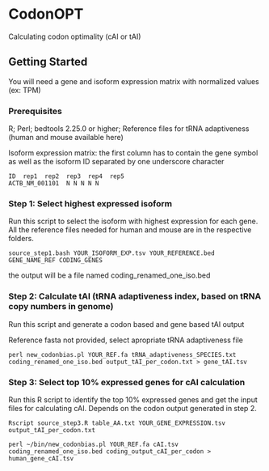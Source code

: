 # CodonOPT
Calculating codon optimality (cAI or tAI)

## Getting Started

You will need a gene and isoform expression matrix with normalized values (ex: TPM)

### Prerequisites

R;
Perl;
bedtools 2.25.0 or higher;
Reference files for tRNA adaptiveness (human and mouse available here)

Isoform expression matrix: the first column has to contain the gene symbol as well as the isoform ID separated by one underscore character

```
ID  rep1  rep2  rep3  rep4  rep5
ACTB_NM_001101  N N N N N
```

### Step 1: Select highest expressed isoform

Run this script to select the isoform with highest expression for each gene. All the reference files needed for human and mouse are in the respective folders.

```
source_step1.bash YOUR_ISOFORM_EXP.tsv YOUR_REFERENCE.bed GENE_NAME_REF CODING_GENES
```
the output will be a file named coding_renamed_one_iso.bed


### Step 2: Calculate tAI (tRNA adaptiveness index, based on tRNA copy numbers in genome)

Run this script and generate a codon based and gene based tAI output

Reference fasta not provided, select apropriate tRNA adaptiveness file

```
perl new_codonbias.pl YOUR_REF.fa tRNA_adaptiveness_SPECIES.txt coding_renamed_one_iso.bed output_tAI_per_codon.txt > gene_tAI.tsv
```

### Step 3: Select top 10% expressed genes for cAI calculation 

Run this R script to identify the top 10% expressed genes and get the input files for calculating cAI. Depends on the codon output generated in step 2.


```
Rscript source_step3.R table_AA.txt YOUR_GENE_EXPRESSION.tsv output_tAI_per_codon.txt
```
```
perl ~/bin/new_codonbias.pl YOUR_REF.fa cAI.tsv coding_renamed_one_iso.bed coding_output_cAI_per_codon > human_gene_cAI.tsv
```
